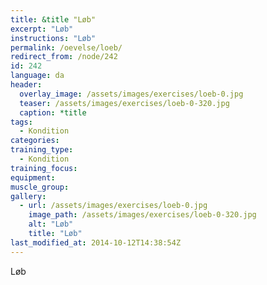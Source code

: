 ```yaml
---
title: &title "Løb"
excerpt: "Løb"
instructions: "Løb"
permalink: /oevelse/loeb/
redirect_from: /node/242
id: 242
language: da
header:
  overlay_image: /assets/images/exercises/loeb-0.jpg
  teaser: /assets/images/exercises/loeb-0-320.jpg
  caption: *title
tags:
  - Kondition
categories:
training_type: 
  - Kondition
training_focus: 
equipment:
muscle_group:
gallery:
  - url: /assets/images/exercises/loeb-0.jpg
    image_path: /assets/images/exercises/loeb-0-320.jpg
    alt: "Løb"
    title: "Løb"
last_modified_at: 2014-10-12T14:38:54Z
---
```


Løb
